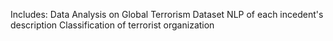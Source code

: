 Includes:
Data Analysis on Global Terrorism Dataset
NLP of each incedent's description
Classification of terrorist organization
